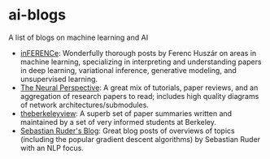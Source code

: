 # ai-blogs
A list of blogs on machine learning and AI

* [inFERENCe](http://www.inference.vc/): Wonderfully thorough posts by Ferenc Huszár on areas in machine learning, specializing in interpreting and understanding papers in deep learning, variational inference, generative modeling, and unsupervised learning. 
* [The Neural Perspective](https://theneuralperspective.com/): A great mix of tutorials, paper reviews, and an aggregation of research papers to read; includes high quality diagrams of network architectures/submodules. 
* [theberkeleyview](https://theberkeleyview.wordpress.com/): A superb set of paper summaries written and maintained by a set of very informed students at Berkeley.
* [Sebastian Ruder's Blog](http://sebastianruder.com/): Great blog posts of overviews of topics (including the popular gradient descent algorithms) by Sebastian Ruder with an NLP focus.

